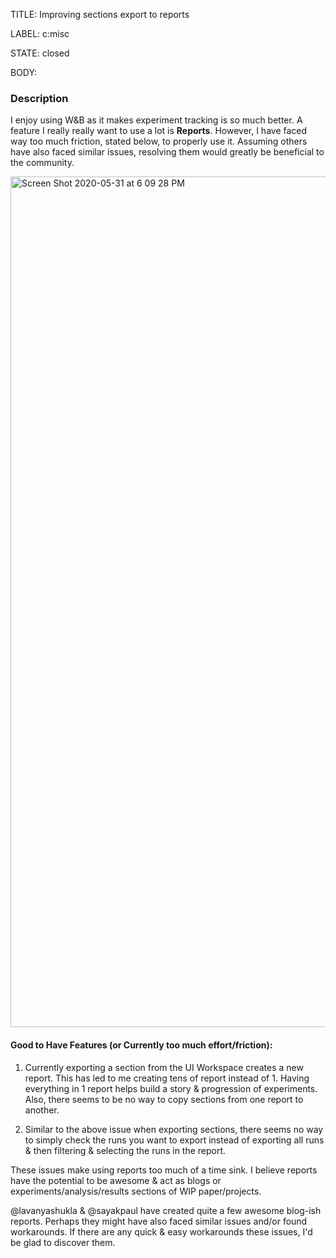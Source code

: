 TITLE:
Improving sections export to reports

LABEL:
c:misc

STATE:
closed

BODY:
### Description

I enjoy using W&B as it makes experiment tracking is so much better. 
A feature I really really want to use a lot is **Reports**. However, I have faced way too much friction, stated below, to properly use it. Assuming others have also faced similar issues, resolving them would greatly be beneficial to the community.

<img width="1361" alt="Screen Shot 2020-05-31 at 6 09 28 PM" src="https://user-images.githubusercontent.com/8372098/83363785-1dcc2380-a36a-11ea-8a07-dce25582704a.png">

#### Good to Have Features (or Currently too much effort/friction):
1. Currently exporting a section from the UI Workspace creates a new report. This has led to me creating tens of report instead of 1. Having everything in 1 report helps build a story & progression of experiments. Also, there seems to be no way to copy sections from one report to another.

2. Similar to the above issue when exporting sections, there seems no way to simply check the runs you want to export instead of exporting all runs & then filtering & selecting the runs in the report.

These issues make using reports too much of a time sink. I believe reports have the potential to be awesome & act as blogs or experiments/analysis/results sections of WIP paper/projects.

@lavanyashukla & @sayakpaul have created quite a few awesome blog-ish reports. Perhaps they might have also faced similar issues and/or found workarounds.
If there are any quick & easy workarounds these issues, I'd be glad to discover them.


